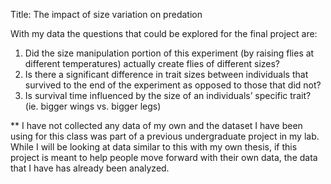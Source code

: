 Title: The impact of size variation on predation

With my data the questions that could be explored for the final project are:
1. Did the size manipulation portion of this experiment (by raising flies at different temperatures) actually create flies of different sizes?
2. Is there a significant difference in trait sizes between individuals that survived to the end of the experiment as opposed to those that did not?
3. Is survival time influenced by the size of an individuals’ specific trait? (ie. bigger wings vs. bigger legs)

** I have not collected any data of my own and the dataset I have been using for this class was part of a previous undergraduate project in my lab. While I will be looking at data similar to this with my own thesis, if this project is meant to help people move forward with their own data, the data that I have has already been analyzed. 
